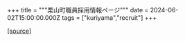 +++
title = """栗山町職員採用情報ページ"""
date = 2024-06-02T15:00:00.000Z
tags = ["kuriyama","recruit"]
+++


[[source]](https://www.town.kuriyama.hokkaido.jp/site/saiyou/)
